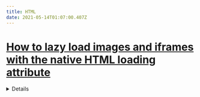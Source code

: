 ```yaml
---
title: HTML
date: 2021-05-14T01:07:00.407Z
---
```

# [How to lazy load images and iframes with the native HTML loading attribute](https://gomakethings.com/how-to-lazy-load-images-and-iframes-with-the-native-html-loading-attribute/)

<details>

Syntax
```HTML
<img src="URL" loading="eager|lazy">
```

- eager: Default. Loads an image immediately
- lazy: Defer loading of images until some conditions are met

</details>
